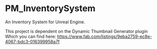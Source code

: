 # PM_InventorySystem
An Inventory System for Unreal Engine. 

This project is dependent on the Dynamic Thumbnail Generator plugin
Which you can find here: https://www.fab.com/listings/9eba2759-ec8e-4067-bdc3-016399958a7f
